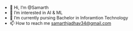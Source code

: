 - 👋 Hi, I’m @Samarth
- 👀 I’m interested in AI & ML
- 🌱 I’m currently pursing Bachelor in Inforamtion Technology
- 📫 How to reach me samarthjadhav34@gmail.com

<!---
SamarthJadh/SamarthJadh is a ✨ special ✨ repository because its `README.md` (this file) appears on your GitHub profile.
You can click the Preview link to take a look at your changes.
--->
